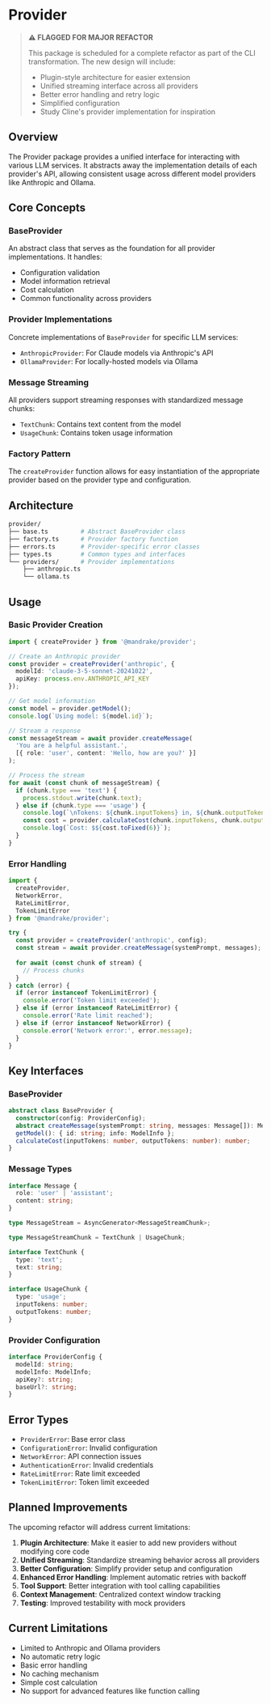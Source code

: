 # Provider

> **⚠️ FLAGGED FOR MAJOR REFACTOR**
> 
> This package is scheduled for a complete refactor as part of the CLI transformation. The new design will include:
> - Plugin-style architecture for easier extension
> - Unified streaming interface across all providers
> - Better error handling and retry logic
> - Simplified configuration
> - Study Cline's provider implementation for inspiration

## Overview

The Provider package provides a unified interface for interacting with various LLM services. It abstracts away the implementation details of each provider's API, allowing consistent usage across different model providers like Anthropic and Ollama.

## Core Concepts

### BaseProvider

An abstract class that serves as the foundation for all provider implementations. It handles:

- Configuration validation
- Model information retrieval
- Cost calculation
- Common functionality across providers

### Provider Implementations

Concrete implementations of `BaseProvider` for specific LLM services:

- `AnthropicProvider`: For Claude models via Anthropic's API
- `OllamaProvider`: For locally-hosted models via Ollama

### Message Streaming

All providers support streaming responses with standardized message chunks:

- `TextChunk`: Contains text content from the model
- `UsageChunk`: Contains token usage information

### Factory Pattern

The `createProvider` function allows for easy instantiation of the appropriate provider based on the provider type and configuration.

## Architecture

```sh
provider/
├── base.ts         # Abstract BaseProvider class
├── factory.ts      # Provider factory function
├── errors.ts       # Provider-specific error classes
├── types.ts        # Common types and interfaces
└── providers/      # Provider implementations
    ├── anthropic.ts
    └── ollama.ts
```

## Usage

### Basic Provider Creation

```typescript
import { createProvider } from '@mandrake/provider';

// Create an Anthropic provider
const provider = createProvider('anthropic', {
  modelId: 'claude-3-5-sonnet-20241022',
  apiKey: process.env.ANTHROPIC_API_KEY
});

// Get model information
const model = provider.getModel();
console.log(`Using model: ${model.id}`);

// Stream a response
const messageStream = await provider.createMessage(
  'You are a helpful assistant.',
  [{ role: 'user', content: 'Hello, how are you?' }]
);

// Process the stream
for await (const chunk of messageStream) {
  if (chunk.type === 'text') {
    process.stdout.write(chunk.text);
  } else if (chunk.type === 'usage') {
    console.log(`\nTokens: ${chunk.inputTokens} in, ${chunk.outputTokens} out`);
    const cost = provider.calculateCost(chunk.inputTokens, chunk.outputTokens);
    console.log(`Cost: $${cost.toFixed(6)}`);
  }
}
```

### Error Handling

```typescript
import { 
  createProvider, 
  NetworkError, 
  RateLimitError, 
  TokenLimitError 
} from '@mandrake/provider';

try {
  const provider = createProvider('anthropic', config);
  const stream = await provider.createMessage(systemPrompt, messages);
  
  for await (const chunk of stream) {
    // Process chunks
  }
} catch (error) {
  if (error instanceof TokenLimitError) {
    console.error('Token limit exceeded');
  } else if (error instanceof RateLimitError) {
    console.error('Rate limit reached');
  } else if (error instanceof NetworkError) {
    console.error('Network error:', error.message);
  }
}
```

## Key Interfaces

### BaseProvider

```typescript
abstract class BaseProvider {
  constructor(config: ProviderConfig);
  abstract createMessage(systemPrompt: string, messages: Message[]): MessageStream;
  getModel(): { id: string; info: ModelInfo };
  calculateCost(inputTokens: number, outputTokens: number): number;
}
```

### Message Types

```typescript
interface Message {
  role: 'user' | 'assistant';
  content: string;
}

type MessageStream = AsyncGenerator<MessageStreamChunk>;

type MessageStreamChunk = TextChunk | UsageChunk;

interface TextChunk {
  type: 'text';
  text: string;
}

interface UsageChunk {
  type: 'usage';
  inputTokens: number;
  outputTokens: number;
}
```

### Provider Configuration

```typescript
interface ProviderConfig {
  modelId: string;
  modelInfo: ModelInfo;
  apiKey?: string;
  baseUrl?: string;
}
```

## Error Types

- `ProviderError`: Base error class
- `ConfigurationError`: Invalid configuration
- `NetworkError`: API connection issues
- `AuthenticationError`: Invalid credentials
- `RateLimitError`: Rate limit exceeded
- `TokenLimitError`: Token limit exceeded

## Planned Improvements

The upcoming refactor will address current limitations:

1. **Plugin Architecture**: Make it easier to add new providers without modifying core code
2. **Unified Streaming**: Standardize streaming behavior across all providers
3. **Better Configuration**: Simplify provider setup and configuration
4. **Enhanced Error Handling**: Implement automatic retries with backoff
5. **Tool Support**: Better integration with tool calling capabilities
6. **Context Management**: Centralized context window tracking
7. **Testing**: Improved testability with mock providers

## Current Limitations

- Limited to Anthropic and Ollama providers
- No automatic retry logic
- Basic error handling
- No caching mechanism
- Simple cost calculation
- No support for advanced features like function calling
